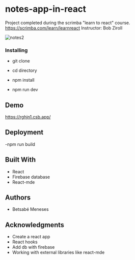 # notes-app-in-react

Project completed during the scrimba "learn to react" course.
https://scrimba.com/learn/learnreact
Instructor: Bob Ziroll

![notes2](https://github.com/BetsaMe/notes-app-in-react/assets/72797333/2a102f0b-0d7d-45ae-bb4a-5824d7a55fb7)


### Installing

- git clone

- cd directory

- npm install

- npm run dev

## Demo

https://rghjn1.csb.app/


## Deployment

-npm run build

## Built With

* React
* Firebase database
* React-mde


## Authors

* Betsabé Meneses

## Acknowledgments

* Create a react app
* React hooks
* Add db with firebase
* Working with external libraries like react-mde

